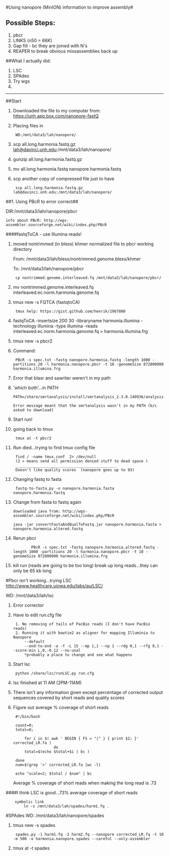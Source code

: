 #Using nanopore (MinION) information to improve assembly#

## Possible Steps:
1. pbcr
2. LINKS (n50 = 66K)
3. Gap fill - bc they are joined with N's 
4. REAPER to break obvious missassemblies back up


##What I actually did:
1. LSC
2. SPAdes
3. Try wgs
4. 


____________________________________________________

##Start
1. Downloaded the file to my computer from: https://unh.app.box.com/nanopore-fastQ
2. Placing files in 

		WD:/mnt/data3/lah/nanopore/

3. scp all.long.harmonia.fastq.gz lah@davinci.unh.edu:/mnt/data3/lah/nanopore/
4. gunzip all.long.harmonia.fastq.gz
5. mv all.long.harmonia.fastq nanopore.harmonia.fastq
6. scp another copy of compressed file just to have

		scp all.long.harmonia.fastq.gz lah@davinci.unh.edu:/mnt/data3/lah/nanopore/


##1. Using PBcR to error correct##

DIR:/mnt/data3/lah/nanopore/pbcr
		
	info about PBcR: http://wgs-assembler.sourceforge.net/wiki/index.php/PBcR 
		

####fastqToCA - use Illumina reads! 

1. moved nontrimmed (in bless) khmer normalized file to pbcr working directory
	
	From: /mnt/data3/lah/bless/nontrimmed.genome.bless/khmer
	
	To: /mnt/data3/lah/nanopore/pbcr
	
		cp nontrimmed.genome.interleaved.fq /mnt/data3/lah/nanopore/pbcr/
		
2. mv nontrimmed.genome.interleaved.fq interleaved.ec.norm.harmonia.genome.fq
3. tmux new -s FQTCA (fastqtoCA)
		
		tmux help: https://gist.github.com/henrik/1967800
	
2. fastqToCA -insertsize 200 30 -libraryname harmonia.illumina -technology illumina -type illumina -reads interleaved.ec.norm.harmonia.genome.fq > harmonia.illumina.frg 
3. tmux new -s pbcr2

3. Command:

		PBcR -s spec.txt -fastq nanopore.harmonia.fastq -length 1000 -partitions 20 -l harmonia.nanopore.pbcr -t 10 -genomeSize 872000000 harmonia.illumina.frg
4. 	Error that blasr and sawriter weren't in my path
5. 	'which both'...in PATH

		PATH=/share/smrtanalysis/install/smrtanalysis_2.3.0.140936/analysis/bin/:$PATH
		
		Error message meant that the smrtanalysis wasn't in my PATH (b/c asked to download)
6. Start run! 
7. going back to tmux 

		tmux at -t pbcr2
		
8. Run died...trying to find tmux config file

		find / -name tmux.conf	2> /dev/null 
		(2 > means send all permission denied stuff to dead space )
		_____________________________________________
		Doesn't like quality scores	 (nanopore goes up to 93)
9. Changing fastq to fasta

	 	fastq-to-fasta.py -o nanopore.harmonia.fasta nanopore.harmonia.fastq
	 	
10. Change from fasta to fastq again	
		
		downloaded java from: http://wgs-assembler.sourceforge.net/wiki/index.php/PBcR
		
		java -jar convertFastaAndQualToFastq.jar nanopore.harmonia.fasta > nanopore.harmonia.altered.fastq

11. Rerun pbcr

				PBcR -s spec.txt -fastq nanopore.harmonia.altered.fastq -length 1000 -partitions 20 -l harmonia.nanopore.pbcr -t 10 -genomeSize 872000000 harmonia.illumina.frg

12. kill run (reads are going to be too long) break up long reads...they can only be 65 kb long				

#Pbcr isn't working...trying LSC
http://www.healthcare.uiowa.edu/labs/au/LSC/

WD: /mnt/data3/lah/lsc

1. Error corrector
2. Have to edit run.cfg file


		1. No removing of tails of PacBio reads (I don't have PacBio reads) 
		2. Running it with bowtie2 as aligner for mapping Illuminia to Nanopore
			--default
			--end-to-end -a -f -L 15 --mp 1,1 --np 1 --rdg 0,1 --rfg 0,1 --score-min L,0,-0.12 --no-unal
			*probably a place to change and see what happens
3. Start lsc

		python /share/lsc/runLSC.py run.cfg
		
4. lsc finished at 11 AM (2PM-11AM)	
5. There isn't any information given except percentage of corrected output sequences covered by short reads and quality scores
6. Figure out average % coverage of short reads

		#!/bin/bash

		count=0;
		total=0; 

			for i in $( awk ' BEGIN { FS = "|" } { print $2; }' corrected_LR.fa )
  						 do 
     		total=$(echo $total+$i | bc )
     
   		done
        num=$(grep '>' corrected_LR.fa |wc -l)

		echo "scale=2; $total / $num" | bc		
		
	Average % coverage of short reads when making the long read is .73
	
	
####I think LSC is good...73% average coverage of short reads


		symbolic link
			ln -s /mnt/data3/lah/spades/harm1.fq .
			
#SPAdes
WD: /mnt/data3/lah/nanopore/spades

1. tmux new -s spades

		spades.py -1 harm1.fq -2 harm2.fq --nanopore corrected_LR.fq -t 10 -m 500 -o harmonia.nanopore.spades --careful --only-assembler

2. tmux at -t spades		
	
			
